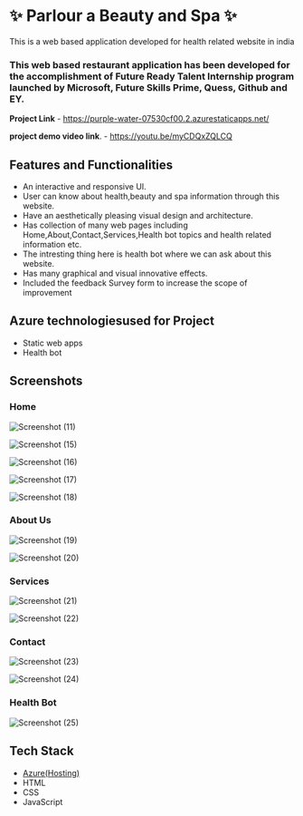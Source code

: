 # ✨ Parlour a Beauty and Spa  ✨

This is a web based application developed for health related website in india

### This web based restaurant application has been developed for the accomplishment of Future Ready Talent Internship program launched by Microsoft, Future Skills Prime, Quess, Github and EY.


**Project Link** - https://purple-water-07530cf00.2.azurestaticapps.net/

**project demo video link**. - https://youtu.be/myCDQxZQLCQ

## Features and Functionalities

- An interactive and responsive UI.
- User can know about health,beauty and spa information through this website.
- Have an aesthetically pleasing visual design and architecture.
- Has collection of many web pages including Home,About,Contact,Services,Health bot topics and health related information etc.
- The intresting thing here is health bot where we can ask about this website.
- Has many graphical and visual innovative effects.
- Included the feedback Survey form to increase the scope of improvement 

## Azure technologiesused for Project
- Static web apps
- Health bot


## Screenshots
 ### Home 

![Screenshot (11)](https://user-images.githubusercontent.com/85351710/217597453-61052356-ae0f-41de-a217-bee56f8af60d.png)


![Screenshot (15)](https://user-images.githubusercontent.com/85351710/217719684-d39dd6f6-08fb-445f-827e-e0ffb06e214f.png)


![Screenshot (16)](https://user-images.githubusercontent.com/85351710/217719736-fcf41c76-ba95-46a6-a1b1-536f4d1e90d6.png)


![Screenshot (17)](https://user-images.githubusercontent.com/85351710/217719841-1346b5d4-6c8c-4154-a5af-79c7a96b7342.png)


![Screenshot (18)](https://user-images.githubusercontent.com/85351710/217719880-c8ffd081-1a09-47c5-89ca-5b77746f17c3.png)



### About Us 


![Screenshot (19)](https://user-images.githubusercontent.com/85351710/217720052-358b304e-8c0c-4914-ad50-2ff7bb3cfe03.png)



![Screenshot (20)](https://user-images.githubusercontent.com/85351710/217720065-aa689269-b226-483f-b57f-f72213c7cc33.png)


### Services


![Screenshot (21)](https://user-images.githubusercontent.com/85351710/217720247-d865c386-a016-463d-9fa5-7e40d5f82938.png)



![Screenshot (22)](https://user-images.githubusercontent.com/85351710/217720261-a1a56e2e-2581-41d0-9c1b-d7589d667382.png)


### Contact

![Screenshot (23)](https://user-images.githubusercontent.com/85351710/217720406-e86aa505-948c-4680-82e0-dc52735c8630.png)



![Screenshot (24)](https://user-images.githubusercontent.com/85351710/217720462-63443e7e-3bdf-4057-94df-f6e48e217dd0.png)


### Health Bot

![Screenshot (25)](https://user-images.githubusercontent.com/85351710/217720616-67f2fe30-3c0e-4255-b61b-ac3764c3fe79.png)


## Tech Stack
- [Azure(Hosting)](https://azure.microsoft.com/en-in/features/azure-portal/)
- HTML
- CSS
- JavaScript


